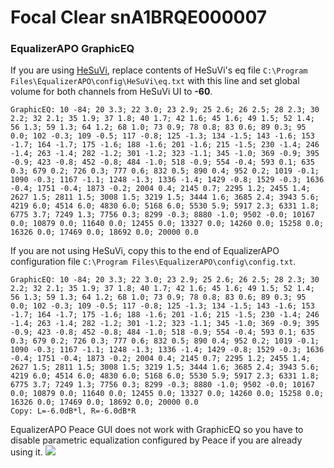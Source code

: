 # Focal Clear snA1BRQE000007
### EqualizerAPO GraphicEQ
If you are using [HeSuVi](https://sourceforge.net/projects/hesuvi/), replace contents of HeSuVi's eq file `C:\Program Files\EqualizerAPO\config\HeSuVi\eq.txt` with this line and set global volume for both channels from HeSuVi UI to **-60**.
```
GraphicEQ: 10 -84; 20 3.3; 22 3.0; 23 2.9; 25 2.6; 26 2.5; 28 2.3; 30 2.2; 32 2.1; 35 1.9; 37 1.8; 40 1.7; 42 1.6; 45 1.6; 49 1.5; 52 1.4; 56 1.3; 59 1.3; 64 1.2; 68 1.0; 73 0.9; 78 0.8; 83 0.6; 89 0.3; 95 0.0; 102 -0.3; 109 -0.5; 117 -0.8; 125 -1.3; 134 -1.5; 143 -1.6; 153 -1.7; 164 -1.7; 175 -1.6; 188 -1.6; 201 -1.6; 215 -1.5; 230 -1.4; 246 -1.4; 263 -1.4; 282 -1.2; 301 -1.2; 323 -1.1; 345 -1.0; 369 -0.9; 395 -0.9; 423 -0.8; 452 -0.8; 484 -1.0; 518 -0.9; 554 -0.4; 593 0.1; 635 0.3; 679 0.2; 726 0.3; 777 0.6; 832 0.5; 890 0.4; 952 0.2; 1019 -0.1; 1090 -0.3; 1167 -1.1; 1248 -1.3; 1336 -1.4; 1429 -0.8; 1529 -0.3; 1636 -0.4; 1751 -0.4; 1873 -0.2; 2004 0.4; 2145 0.7; 2295 1.2; 2455 1.4; 2627 1.5; 2811 1.5; 3008 1.5; 3219 1.5; 3444 1.6; 3685 2.4; 3943 5.6; 4219 6.0; 4514 6.0; 4830 6.0; 5168 6.0; 5530 5.9; 5917 2.3; 6331 1.8; 6775 3.7; 7249 1.3; 7756 0.3; 8299 -0.3; 8880 -1.0; 9502 -0.0; 10167 0.0; 10879 0.0; 11640 0.0; 12455 0.0; 13327 0.0; 14260 0.0; 15258 0.0; 16326 0.0; 17469 0.0; 18692 0.0; 20000 0.0
```
If you are not using HeSuVi, copy this to the end of EqualizerAPO configuration file `C:\Program Files\EqualizerAPO\config\config.txt`.
```
GraphicEQ: 10 -84; 20 3.3; 22 3.0; 23 2.9; 25 2.6; 26 2.5; 28 2.3; 30 2.2; 32 2.1; 35 1.9; 37 1.8; 40 1.7; 42 1.6; 45 1.6; 49 1.5; 52 1.4; 56 1.3; 59 1.3; 64 1.2; 68 1.0; 73 0.9; 78 0.8; 83 0.6; 89 0.3; 95 0.0; 102 -0.3; 109 -0.5; 117 -0.8; 125 -1.3; 134 -1.5; 143 -1.6; 153 -1.7; 164 -1.7; 175 -1.6; 188 -1.6; 201 -1.6; 215 -1.5; 230 -1.4; 246 -1.4; 263 -1.4; 282 -1.2; 301 -1.2; 323 -1.1; 345 -1.0; 369 -0.9; 395 -0.9; 423 -0.8; 452 -0.8; 484 -1.0; 518 -0.9; 554 -0.4; 593 0.1; 635 0.3; 679 0.2; 726 0.3; 777 0.6; 832 0.5; 890 0.4; 952 0.2; 1019 -0.1; 1090 -0.3; 1167 -1.1; 1248 -1.3; 1336 -1.4; 1429 -0.8; 1529 -0.3; 1636 -0.4; 1751 -0.4; 1873 -0.2; 2004 0.4; 2145 0.7; 2295 1.2; 2455 1.4; 2627 1.5; 2811 1.5; 3008 1.5; 3219 1.5; 3444 1.6; 3685 2.4; 3943 5.6; 4219 6.0; 4514 6.0; 4830 6.0; 5168 6.0; 5530 5.9; 5917 2.3; 6331 1.8; 6775 3.7; 7249 1.3; 7756 0.3; 8299 -0.3; 8880 -1.0; 9502 -0.0; 10167 0.0; 10879 0.0; 11640 0.0; 12455 0.0; 13327 0.0; 14260 0.0; 15258 0.0; 16326 0.0; 17469 0.0; 18692 0.0; 20000 0.0
Copy: L=-6.0dB*l, R=-6.0dB*R
```
EqualizerAPO Peace GUI does not work with GraphicEQ so you have to disable parametric equalization configured by Peace if you are already using it.
![](https://raw.githubusercontent.com/jaakkopasanen/AutoEq/master/results/Innerfidelity%202017/innerfidelity/onear/Focal%20Clear%20snA1BRQE000007/Focal%20Clear%20snA1BRQE000007.png)
